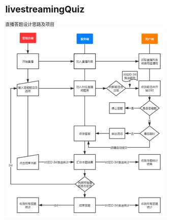 # livestreamingQuiz
 直播答题设计思路及项目
![](https://github.com/AtensorFlow/livestreamingQuiz/blob/master/ishow/livestreamingQuiz.png)